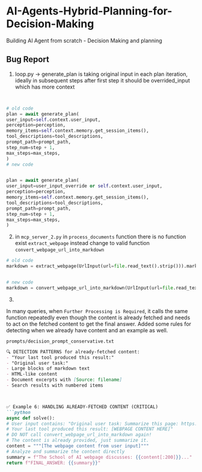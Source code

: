 # AI-Agents-Hybrid-Planning-for-Decision-Making
Building AI Agent from scratch - Decision Making and planning

## Bug Report

1) loop.py -> generate_plan is taking original input in each plan iteration, ideally in subsequent steps after first step it should be overrided_input which has more context


```python


# old code
plan = await generate_plan(
user_input=self.context.user_input,
perception=perception,
memory_items=self.context.memory.get_session_items(),
tool_descriptions=tool_descriptions,
prompt_path=prompt_path,
step_num=step + 1,
max_steps=max_steps,
)
# new code


plan = await generate_plan(
user_input=user_input_override or self.context.user_input,
perception=perception,
memory_items=self.context.memory.get_session_items(),
tool_descriptions=tool_descriptions,
prompt_path=prompt_path,
step_num=step + 1,
max_steps=max_steps,
)
```


2) in `mcp_server_2.py` in `process_documents` function there is no function exist `extract_webpage`
instead change to valid function `convert_webpage_url_into_markdown`


```python
# old code
markdown = extract_webpage(UrlInput(url=file.read_text().strip())).markdown


# new code
markdown = convert_webpage_url_into_markdown(UrlInput(url=file.read_text().strip())).markdown
```


3)
In many queries, when `Further Processing is Required`, it calls the same function repeatedly even though the content is already fetched and needs to act on the fetched content to get the final answer.
Added some rules for detecting when we already have content and an example as well.


`prompts/decision_prompt_conservative.txt`
```md
🔍 DETECTION PATTERNS for already-fetched content:
- "Your last tool produced this result:"
- "Original user task:"
- Large blocks of markdown text
- HTML-like content
- Document excerpts with [Source: filename]
- Search results with numbered items



✅ Example 6: HANDLING ALREADY-FETCHED CONTENT (CRITICAL)
```python
async def solve():
# User input contains: "Original user task: Summarize this page: https://theschoolof.ai/
# Your last tool produced this result: [WEBPAGE CONTENT HERE]"
# DO NOT call convert_webpage_url_into_markdown again!
# The content is already provided, just summarize it.
content = """[The webpage content from user input]"""
# Analyze and summarize the content directly
summary = f"The School of AI webpage discusses: {{content[:200]}}..."
return f"FINAL_ANSWER: {{summary}}"
```


```

